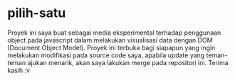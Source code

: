 # pilih-satu
Proyek ini saya buat sebagai media eksperimental terhadap penggunaan object pada javascript dalam melakukan visualisasi data dengan DOM (Document Object Model). Proyek ini terbuka bagi siapapun yang ingin melakukan modifikasi pada source code saya, apabila update yang teman-teman ajukan menarik, akan saya lakukan merge pada repositori ini. Terima kasih :v
